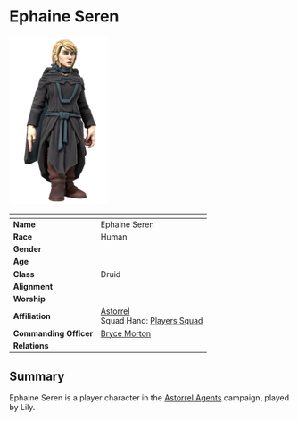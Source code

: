 # Ephaine Seren

<img src="../../images/people/ephaine-seren.png" height="300" />

| []() | |
| --- | --- |
| **Name** | Ephaine Seren |
| **Race** | Human |
| **Gender** | |
| **Age** | |
| **Class** | Druid |
| **Alignment** | |
| **Worship** | |
| **Affiliation** | [Astorrel](../civilisations/kingdom-of-astor/organisations/astorrel/README.md)<br />Squad Hand: [Players Squad](../civilisations/kingdom-of-astor/organisations/astorrel/squads/players.md) |
| **Commanding Officer** | [Bryce Morton](bryce-morton.md) |
| **Relations** | |

## Summary

Ephaine Seren is a player character in the [Astorrel Agents](../../campaigns/astorrel-agents/README.md) campaign, played by Lily.

